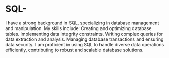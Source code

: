 # SQL-
I have a strong background in SQL, specializing in database management and manipulation. My skills include:
Creating and optimizing database tables.
Implementing data integrity constraints.
Writing complex queries for data extraction and analysis.
Managing database transactions and ensuring data security.
I am proficient in using SQL to handle diverse data operations efficiently, contributing to robust and scalable database solutions.


